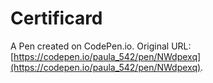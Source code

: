 # Certificard

A Pen created on CodePen.io. Original URL: [https://codepen.io/paula_542/pen/NWdpexq](https://codepen.io/paula_542/pen/NWdpexq).


